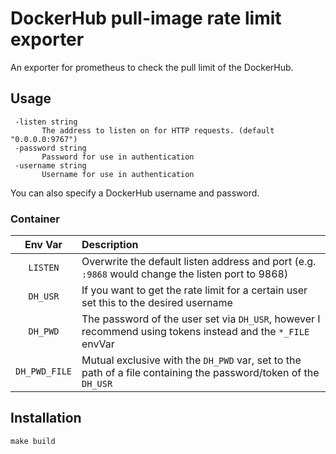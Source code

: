 # DockerHub pull-image rate limit exporter
An exporter for prometheus to check the pull limit of the DockerHub.

## Usage
```
 -listen string
       The address to listen on for HTTP requests. (default "0.0.0.0:9767")
 -password string
       Password for use in authentication
 -username string
       Username for use in authentication
```
You can also specify a DockerHub username and password.

### Container

Env Var       | Description
:-----------: | :------
`LISTEN`      | Overwrite the default listen address and port (e.g. `:9868` would change the listen port to 9868)
`DH_USR`      | If you want to get the rate limit for a certain user set this to the desired username
`DH_PWD`      | The password of the user set via `DH_USR`, however I recommend using tokens instead and the `*_FILE` envVar
`DH_PWD_FILE` | Mutual exclusive with the `DH_PWD` var, set to the path of a file containing the password/token of the `DH_USR`

## Installation
`make build`
